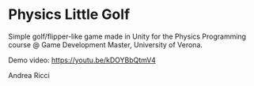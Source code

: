 # Physics Little Golf

Simple golf/flipper-like game made in Unity for the Physics Programming course @ Game Development Master, University of Verona.

Demo video: https://youtu.be/kDOYBbQtmV4

Andrea Ricci